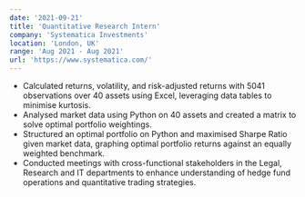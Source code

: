 ```yaml
---
date: '2021-09-21'
title: 'Quantitative Research Intern'
company: 'Systematica Investments'
location: 'London, UK'
range: 'Aug 2021 - Aug 2021'
url: 'https://www.systematica.com/'
---
```


- Calculated returns, volatility, and risk-adjusted returns with 5041 observations over 40 assets using Excel, leveraging data tables to minimise kurtosis.
- Analysed market data using Python on 40 assets and created a matrix to solve optimal portfolio weightings.
- Structured an optimal portfolio on Python and maximised Sharpe Ratio given market data, graphing optimal portfolio returns against an equally weighted benchmark.
- Conducted meetings with cross-functional stakeholders in the Legal, Research and IT departments to enhance understanding of hedge fund operations and quantitative trading strategies.
